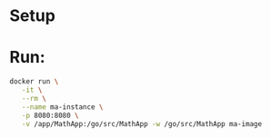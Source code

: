 # Setup


# Run:

```bash
docker run \
   -it \
   --rm \
   --name ma-instance \
   -p 8080:8080 \
   -v /app/MathApp:/go/src/MathApp -w /go/src/MathApp ma-image
```
